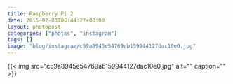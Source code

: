 ```yaml
---
title: Raspberry Pi 2
date: 2015-02-03T06:44:27+00:00
layout: photopost
categories: ["photos", "instagram"]
tags: []
image: "blog/instagram/c59a8945e54769ab159944127dac10e0.jpg"
---
```


{{< img src="c59a8945e54769ab159944127dac10e0.jpg" alt="" caption="" >}}



